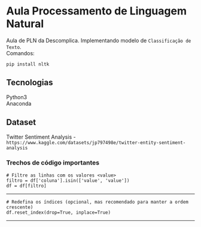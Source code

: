 # Aula Processamento de Linguagem Natural

Aula de PLN da Descomplica. Implementando modelo de `Classificação de Texto`.<br />
Comandos:
```
pip install nltk
```

## Tecnologias

Python3<br />
Anaconda

## Dataset

Twitter Sentiment Analysis - `https://www.kaggle.com/datasets/jp797498e/twitter-entity-sentiment-analysis`

### Trechos de código importantes

```
# Filtre as linhas com os valores <value>
filtro = df['coluna'].isin(['value', 'value'])
df = df[filtro]
```

<hr />

```
# Redefina os índices (opcional, mas recomendado para manter a ordem crescente)
df.reset_index(drop=True, inplace=True)
```

<hr />

